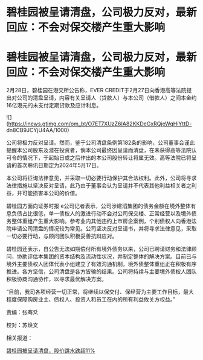 # 碧桂园被呈请清盘，公司极力反对，最新回应：不会对保交楼产生重大影响

# 碧桂园被呈请清盘，公司极力反对，最新回应：不会对保交楼产生重大影响

2月28日，碧桂园在港交所公告称，EVER
CREDIT于2月27日向香港高等法院提出对公司的清盘呈请，内容有关呈请人（贷款人）与本公司（借款人）之间本金约16亿港元的未支付定期贷款及应计利息。

![](https://inews.gtimg.com/om_bt/O7ET7XUzZ6IA82KKDeGxRQjeWqHiYttD-
dn8CB9JCYjU4AA/1000)

公司将极力反对呈请。然而，鉴于公司清盘条例第182条的影响，公司董事会谨此提醒本公司股东及潜在投资者，倘本公司最终因呈请而清盘，在未获得高等法院认可令的情况下，于起始日或之后作出的本公司股份转让将属无效。高等法院已将呈请的首次聆讯日期定为2024年5月17日。

本公司将征询法律意见，并采取一切必要行动保护其合法权利。此外，公司将寻求法律措施以坚决反对呈请，此乃由于董事会认为呈请并不代表其他利益相关者之利益，并可能损害本公司的价值。

碧桂园方面向证券时报·e公司记者表示，公司涉建滔集团的债务金额在境外整体有息负债占比很低，单一债权人的激进行动不会对公司保交楼、正常经营以及境外债务整体重组产生重大影响。参考业内其他违约上市房企案例，个别债权人向香港法院申请公司清盘的情况较为常见。公司坚决反对呈请书，并将寻求法律意见，采取一切必要行动，与顾问团队积极妥善抗辩应对。

碧桂园还表示，自公告无法如期偿付所有境外债务以来，公司已聘请财务和法律顾问，协助评估本集团的资本结构及流动性状况，并制定整体的解决方案。目前已与境外主要债权人团体代表小组建立了有效沟通机制，境外债整体重组正在积极有序推进。各方坚信，公司清盘是各方皆输的结果。公司将持续与主要境外债权人团队积极协商沟通协作，以寻求最优解决方案。

“目前，我司各项经营一切正常，将继续以保交付、保经营为主要工作目标，最大程度保障购房业主、债权人、投资人和员工在内的所有利益攸关方权益。”

责编：张骞爻

校对：苏焕文

相关报道：

[碧桂园被呈请清盘，股价跳水跌超11% ](https://news.qq.com/rain/a/20240228A01GYZ00)

